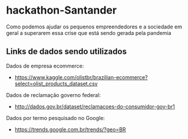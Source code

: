 # hackathon-Santander
Como podemos ajudar os pequenos empreendedores e a sociedade em geral a superarem essa crise que está sendo gerada pela pandemia

## Links de dados sendo utilizados
Dados de empresa ecommerce:
- https://www.kaggle.com/olistbr/brazilian-ecommerce?select=olist_products_dataset.csv

Dados de reclamação governo federal:
- http://dados.gov.br/dataset/reclamacoes-do-consumidor-gov-br1

Dados por termo pesquisado no Google:
- https://trends.google.com.br/trends/?geo=BR